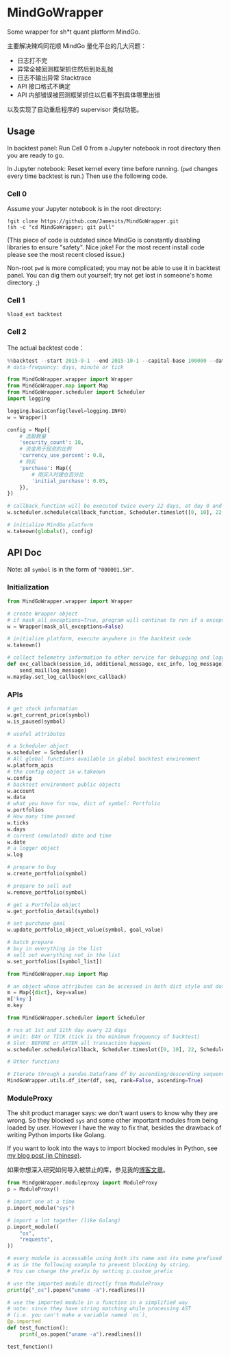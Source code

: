 # MindGoWrapper

Some wrapper for sh*t quant platform MindGo. 

主要解决辣鸡同花顺 MindGo 量化平台的几大问题：

 * 日志打不完
 * 异常全被回测框架抓住然后到处乱抛
 * 日志不输出异常 Stacktrace
 * API 接口格式不确定
 * API 内部错误被回测框架抓住以后看不到具体哪里出错

以及实现了自动重启程序的 supervisor 类似功能。

## Usage

In backtest panel: Run Cell 0 from a Jupyter notebook in root directory then you
 are ready to go.

In Jupyter notebook: Reset kernel every time before running. (`pwd` changes
 every time backtest is run.) Then use the following code.

### Cell 0

Assume your Jupyter notebook is in the root directory:

```shell
!git clone https://github.com/Jamesits/MindGoWrapper.git
!sh -c "cd MindGoWrapper; git pull"
```

(This piece of code is outdated since MindGo is constantly disabling libraries
 to ensure "safety". Nice joke! For the most recent install code please see the most recent closed issue.)

Non-root `pwd` is more complicated; you may not be able to use it in backtest
 panel. You can dig them out yourself; try not get lost in someone's home
  directory. ;)

### Cell 1

```
%load_ext backtest
```

### Cell 2

The actual backtest code：

```python
%%backtest --start 2015-9-1 --end 2015-10-1 --capital-base 100000 --data-frequency minute --output -
# data-frequency: days, minute or tick

from MindGoWrapper.wrapper import Wrapper
from MindGoWrapper.map import Map
from MindGoWrapper.scheduler import Scheduler
import logging

logging.basicConfig(level=logging.INFO)
w = Wrapper()

config = Map({
    # 选股数量
    'security_count': 10,
    # 资金用于投资的比例
    'currency_use_percent': 0.8,
    # 购买
    'purchase': Map({
        # 刚买入时建仓百分比
        'initial_purchase': 0.05,
    }),
})

# callback_function will be executed twice every 22 days, at day 0 and 10
w.scheduler.schedule(callback_function, Scheduler.timeslot([0, 10], 22, Scheduler.Unit.DAY, Scheduler.Slot.BEFORE))

# initialize MindGo platform
w.takeown(globals(), config)
```

## API Doc

Note: all `symbol` is in the form of `"000001.SH"`.

### Initialization

```python
from MindGoWrapper.wrapper import Wrapper

# create Wrapper object
# if mask_all_exceptions=True, program will continue to run if a exception is thrown inside a scheduler task.
w = Wrapper(mask_all_exceptions=False)

# initialize platform, execute anywhere in the backtest code
w.takeown() 

# collect telemetry information to other service for debugging and logging
def exc_callback(session_id, additional_message, exc_info, log_message):
    send_mail(log_message)
w.mayday.set_log_callback(exc_callback)
```

### APIs

```python
# get stock information
w.get_current_price(symbol)
w.is_paused(symbol)

# useful attributes

# a Scheduler object
w.scheduler = Scheduler()
# All global functions available in global backtest environment
w.platform_apis
# the config object in w.takeown
w.config
# backtest environment public objects
w.account
w.data
# what you have for now, dict of symbol: Portfolio
w.portfolios
# How many time passed
w.ticks
w.days
# current (emulated) date and time
w.date
# a logger object
w.log

# prepare to buy
w.create_portfolio(symbol)

# prepare to sell out
w.remove_portfolio(symbol)

# get a Portfolio object
w.get_portfolio_detail(symbol)

# set purchase goal
w.update_portfolio_object_value(symbol, goal_value)

# batch prepare
# buy in everything in the list
# sell out everything not in the list
w.set_portfolios([symbol_list])

from MindGoWrapper.map import Map

# an object whose attributes can be accessed in both dict style and dot notation
m = Map({dict}, key=value)
m['key']
m.key

from MindGoWrapper.scheduler import Scheduler

# run at 1st and 11th day every 22 days
# Unit: DAY or TICK (tick is the minimum frequency of backtest)
# Slot: BEFORE or AFTER all transaction happens
w.scheduler.schedule(callback, Scheduler.timeslot([0, 10], 22, Scheduler.Unit.DAY, Scheduler.Slot.BEFORE))

# Other functions

# Iterate through a pandas.Dataframe df by ascending/descending sequence of seq
MindGoWrapper.utils.df_iter(df, seq, rank=False, ascending=True)
``` 


### ModuleProxy

The shit product manager says: we don't want users to know why they are wrong. 
So they blocked `sys` and some other important modules from being loaded by 
user. However I have the way to fix that, besides the drawback of writing Python 
imports like Golang.

If you want to look into the ways to import blocked modules in Python, see [my blog post (in Chinese)](https://blog.swineson.me/ways-to-execute-shell-commands-in-python-3-ipython-notebook/).

如果你想深入研究如何导入被禁止的库，参见我的[博客文章](https://blog.swineson.me/ways-to-execute-shell-commands-in-python-3-ipython-notebook/)。

```python
from MindgoWrapper.moduleproxy import ModuleProxy
p = ModuleProxy()

# import one at a time
p.import_module("sys")

# import a lot together (like Golang)
p.import_module((
    "os",
    "requests",
))

# every module is accessable using both its name and its name prefixed by `_`
# as in the following example to prevent blocking by string.
# You can change the prefix by setting p.custom_prefix

# use the imported module directly from ModuleProxy
print(p["_os"].popen("uname -a").readlines())

# use the imported module in a function in a simplified way
# note: since they have string matching while processing AST
# (i.e. you can't make a variable named `os`),
@p.imported
def test_function():
    print(_os.popen("uname -a").readlines())

test_function()
```